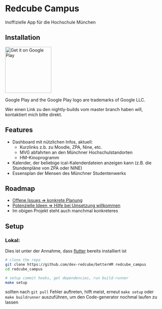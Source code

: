 # Redcube Campus

Inoffizielle App für die Hochschule München

## Installation

[<img src="https://play.google.com/intl/en_gb/badges/images/generic/en_badge_web_generic.png" alt="Get it on Google Play" width="150" />](https://play.google.com/store/apps/details?id=de.moritzhuber.betterHm)<br>

Google Play and the Google Play logo are trademarks of Google LLC.

Wer einen Link zu den nightly-builds vom master branch haben will, kontaktiert mich bitte direkt.

## Features

- Dashboard mit nützlichen Infos, aktuell:
    - Kurzlinks z.b. zu Moodle, ZPA, Nine, etc.
    - MVG abfahrten an den Münchner Hochschulstandorten
    - HM-Kinoprogramm
- Kalender, der beliebige ical-Kalenderdateien anzeigen kann (z.B. die Stundenpläne von ZPA oder NINE)
- Essensplan der Mensen des Münchner Studentenwerks

## Roadmap
- [Offene Issues => konkrete Planung](https://github.com/dev-redcube/betterHM/issues?q=is%3Aissue+is%3Aopen+label%3Aenhancement)
- [Potenzielle Ideen => Hilfe bei Umsetzung willkommen](https://github.com/orgs/dev-redcube/projects/2/views/6)
- Im obigen Projekt steht auch manchmal konkreteres 

## Setup

### Lokal:

Dies ist unter der Annahme, dass [flutter](https://flutter.dev) bereits installiert ist

```bash
# clone the repo
git clone https://github.com/dev-redcube/betterHM redcube_campus
cd redcube_campus

# setup commit hooks, get dependencies, run build-runner
make setup
```

sollten nach `git pull` Fehler auftreten, hilft meist, erneut `make setup` oder `make buildrunner` auszuführen, um den
Code-generator nochmal laufen zu lassen
